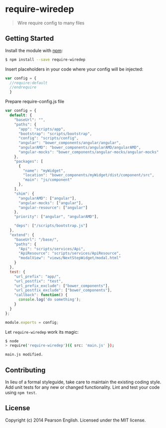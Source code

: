 # require-wiredep
> Wire require config to many files

## Getting Started
Install the module with [npm](https://npmjs.org):

```bash
$ npm install --save require-wiredep
```

Insert placeholders in your code where your config will be injected:

```js
var config = {
  //require:default
  //endrequire
  }
```

Prepare require-config.js file

```js
var config = {
  default: {
    "baseUrl": "",
    "paths": {
      "app": "scripts/app",
      "bootstrap": "scripts/bootstrap",
      "config": "scripts/config",
      "angular": "bower_components/angular/angular",
      "angularAMD": "bower_components/angularAMD/angularAMD",
      "angular-mocks": "bower_components/angular-mocks/angular-mocks"
    },
    "packages": [
      {
        "name": "myWidget",
        "location": "bower_components/myWidget/dist/component/src",
        "main": "js/component"
      },
    ],
    "shim": {
      "angularAMD": ["angular"],
      "angular-mocks": ["angular"],
      "angular-resource": ["angular"]
    },
    "priority": ["angular", "angularAMD"],

    "deps": ["/scripts/bootstrap.js"]
  },
  "extend": {
    "baseUrl": "/base/",
    "paths": {
      "Api": "scripts/services/Api",
      "ApiResource": "scripts/services/ApiResource",
      "modalView": "views/NextStepWidget/modal.html"
    }
  },
  test: {
    "url_prefix": "app/",
    "url_postfix": "test",
    "url_prefix_exclude": ["bower_components"],
    "url_postfix_exclude": ["bower_components"],
    "callback": function() {
      console.log('do something');
    }
  }
};

module.exports = config;
```

Let `require-wiredep` work its magic:

```bash
$ node
> require('require-wiredep')({ src: 'main.js' });

main.js modified.
```

## Contributing
In lieu of a formal styleguide, take care to maintain the existing coding style. Add unit tests for any new or changed functionality. Lint and test your code using `npm test`.


## License
Copyright (c) 2014 Pearson English. Licensed under the MIT license.